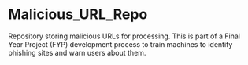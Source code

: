 # Malicious_URL_Repo
Repository storing malicious URLs for processing.
This is part of a Final Year Project (FYP) development process to train machines to identify phishing sites and warn users about them. 
